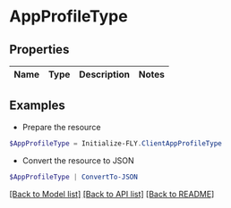 # AppProfileType
## Properties

Name | Type | Description | Notes
------------ | ------------- | ------------- | -------------

## Examples

- Prepare the resource
```powershell
$AppProfileType = Initialize-FLY.ClientAppProfileType 
```

- Convert the resource to JSON
```powershell
$AppProfileType | ConvertTo-JSON
```

[[Back to Model list]](../README.md#documentation-for-models) [[Back to API list]](../README.md#documentation-for-api-endpoints) [[Back to README]](../README.md)

